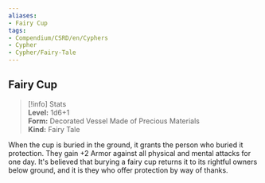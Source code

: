 ```yaml
---
aliases:
- Fairy Cup
tags:
- Compendium/CSRD/en/Cyphers
- Cypher
- Cypher/Fairy-Tale
---
```


  
## Fairy Cup  
>[!info] Stats  
> **Level:** 1d6+1  
> **Form:** Decorated Vessel Made of Precious Materials  
> **Kind:** Fairy Tale
  
When the cup is buried in the ground, it grants the person who buried it protection. They gain +2 Armor against all physical and mental attacks for one day. It's believed that burying a fairy cup returns it to its rightful owners below ground, and it is they who offer protection by way of thanks.
